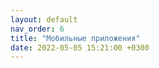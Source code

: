 ```yaml
---
layout: default
nav_order: 6
title: "Мобильные приложения"
date: 2022-05-05 15:21:00 +0300
---
```


